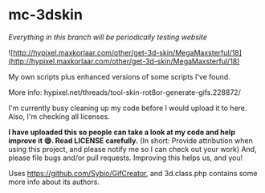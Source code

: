 # mc-3dskin
_Everything in this branch will be periodically testing website_


![http://hypixel.maxkorlaar.com/other/get-3d-skin/MegaMaxsterful/18](http://hypixel.maxkorlaar.com/other/get-3d-skin/MegaMaxsterful/18)


My own scripts plus enhanced versions of some scripts I've found.

More info: hypixel.net/threads/tool-skin-rot8or-generate-gifs.228872/


I'm currently busy cleaning up my code before I would upload it to here.
Also, I'm checking all licenses. 

**I have uploaded this so people can take a look at my code and help improve it :smile:. Read LICENSE carefully.**
(In short: Provide attribution when using this project, and please notify me so I can check out your work)
And, please file bugs and/or pull requests. Improving this helps us, and you!


Uses https://github.com/Sybio/GifCreator, and 3d.class.php contains some more info about its authors.
